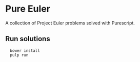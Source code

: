 # Pure Euler

A collection of Project Euler problems solved with Purescript.

## Run solutions

```
  bower install
  pulp run
```

